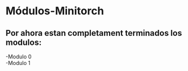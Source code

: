 # Módulos-Minitorch
## Por ahora estan completament terminados los modulos:
-Modulo 0<br/>
-Modulo 1

